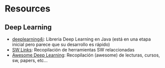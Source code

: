 # Resources

## Deep Learning

- [deeplearning4j](http://deeplearning4j.org/): Libreria Deep Learning en Java (está en una etapa inicial pero parece que su desarrollo es rápido)
- [SW Links](http://deeplearning.net/software_links/): Recopilación de herramientas SW relaccionadas
- [Awesome Deep Learning](https://github.com/ChristosChristofidis/awesome-deep-learning): Recopilación (awesome) de lecturas, cursos, sw, papers, etc...

